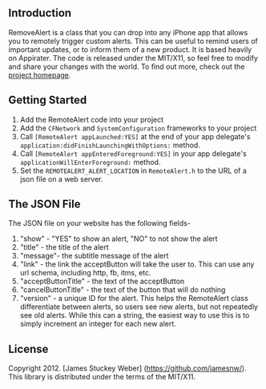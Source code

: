 Introduction
------------
RemoveAlert is a class that you can drop into any iPhone app that allows you to remotely trigger custom alerts. This can be useful to remind users of important updates, or to inform them of a new product. It is based heavily on Appirater.  The code is released under the MIT/X11, so feel free to modify and share your changes with the world. To find out more, check out the [project homepage](https://github.com/jamesnw/RemoteAlert).

Getting Started
---------------
1. Add the RemoteAlert code into your project
2. Add the `CFNetwork` and `SystemConfiguration` frameworks to your project
3. Call `[RemoteAlert appLaunched:YES]` at the end of your app delegate's `application:didFinishLaunchingWithOptions:` method.
4. Call `[RemoteAlert appEnteredForeground:YES]` in your app delegate's `applicationWillEnterForeground:` method.
5. Set the `REMOTEALERT_ALERT_LOCATION` in `RemoteAlert.h` to the URL of a json file on a web server.

The JSON File
-------------
The JSON file on your website has the following fields-

1. "show" - "YES" to show an alert, "NO" to not show the alert
2. "title" - the title of the alert
3. "message"- the subtitle message of the alert
4. "link" - the link the acceptButton will take the user to. This can use any url schema, including http, fb, itms, etc.
5. "acceptButtonTitle" - the text of the acceptButton
6. "cancelButtonTitle" - the text of the button that will do nothing
7. "version" - a unique ID for the alert. This helps the RemoteAlert class differentiate between alerts, so users see new alerts, but not repeatedly see old alerts. While this can a string, the easiest way to use this is to simply increment an integer for each new alert.

License
-------
Copyright 2012. [James Stuckey Weber] (https://github.com/jamesnw/).
This library is distributed under the terms of the MIT/X11.